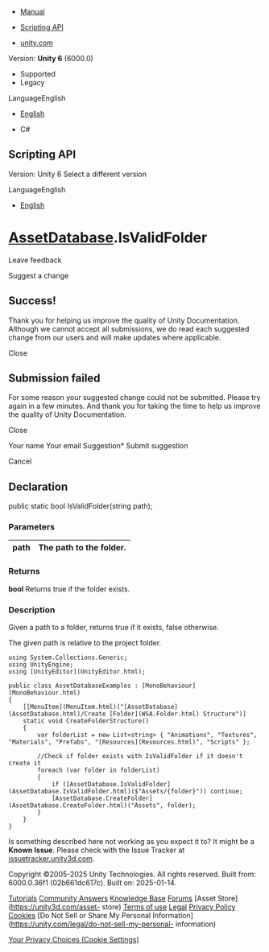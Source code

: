 [ ]()

  * [Manual](../Manual/index.html)
  * [Scripting API](../ScriptReference/index.html)

  * [unity.com](https://unity.com/)

Version: **Unity 6** (6000.0)

  * Supported
  * Legacy

LanguageEnglish

  * [English]()

  * C#

[ ](https://docs.unity3d.com)

## Scripting API

Version: Unity 6 Select a different version

LanguageEnglish

  * [English]()

#  [AssetDatabase](AssetDatabase.html).IsValidFolder

Leave feedback

Suggest a change

## Success!

Thank you for helping us improve the quality of Unity Documentation. Although
we cannot accept all submissions, we do read each suggested change from our
users and will make updates where applicable.

Close

## Submission failed

For some reason your suggested change could not be submitted. Please <a>try
again</a> in a few minutes. And thank you for taking the time to help us
improve the quality of Unity Documentation.

Close

Your name Your email Suggestion* Submit suggestion

Cancel

[ ]()

## Declaration

public static bool IsValidFolder(string path);

### Parameters

path | The path to the folder.  
---|---  
  
### Returns

**bool** Returns true if the folder exists.

### Description

Given a path to a folder, returns true if it exists, false otherwise.

The given path is relative to the project folder.

    
    
    using System.Collections.Generic;
    using UnityEngine;
    using [UnityEditor](UnityEditor.html);  
      
    public class AssetDatabaseExamples : [MonoBehaviour](MonoBehaviour.html)
    {
        [[MenuItem](MenuItem.html)("[AssetDatabase](AssetDatabase.html)/Create [Folder](WSA.Folder.html) Structure")]
        static void CreateFolderStructure()
        {
            var folderList = new List<string> { "Animations", "Textures", "Materials", "Prefabs", "[Resources](Resources.html)", "Scripts" };  
      
            //Check if folder exists with IsValidFolder if it doesn't create it
            foreach (var folder in folderList)
            {
                if ([AssetDatabase.IsValidFolder](AssetDatabase.IsValidFolder.html)($"Assets/{folder}")) continue;
                [AssetDatabase.CreateFolder](AssetDatabase.CreateFolder.html)("Assets", folder);
            }
        }
    }

Is something described here not working as you expect it to? It might be a
**Known Issue**. Please check with the Issue Tracker at
[issuetracker.unity3d.com](https://issuetracker.unity3d.com).

Copyright ©2005-2025 Unity Technologies. All rights reserved. Built from:
6000.0.36f1 (02b661dc617c). Built on: 2025-01-14.

[Tutorials](https://unity3d.com/learn) [Community
Answers](https://answers.unity3d.com) [Knowledge
Base](https://support.unity3d.com/hc/en-us)
[Forums](https://forum.unity3d.com) [Asset Store](https://unity3d.com/asset-
store) [Terms of use](https://docs.unity3d.com/Manual/TermsOfUse.html)
[Legal](https://unity.com/legal) [Privacy
Policy](https://unity.com/legal/privacy-policy)
[Cookies](https://unity.com/legal/cookie-policy) [Do Not Sell or Share My
Personal Information](https://unity.com/legal/do-not-sell-my-personal-
information)

[Your Privacy Choices (Cookie Settings)](javascript:void\(0\);)

